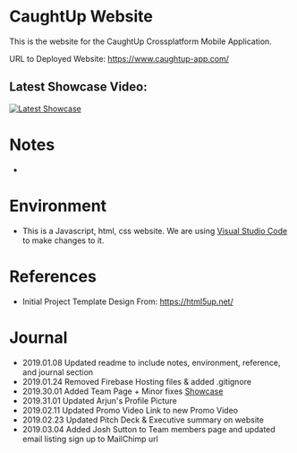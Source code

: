 # CaughtUp Website

This is the website for the CaughtUp Crossplatform Mobile Application. 

URL to Deployed Website: https://www.caughtup-app.com/

## Latest Showcase Video: 
[![Latest Showcase](https://img.youtube.com/vi/LMfPok8pVs0/0.jpg)](https://www.youtube.com/watch?v=LMfPok8pVs0)

# Notes
- 

# Environment
- This is a Javascript, html, css website. We are using [Visual Studio Code](https://code.visualstudio.com/) to make changes to it.

# References
- Initial Project Template Design From: https://html5up.net/

# Journal
- 2019.01.08 Updated readme to include notes, environment, reference, and journal section
- 2019.01.24 Removed Firebase Hosting files & added .gitignore
- 2019.30.01 Added Team Page + Minor fixes [Showcase](https://www.youtube.com/watch?v=LMfPok8pVs0&feature=youtu.be)
- 2019.31.01 Updated Arjun's Profile Picture
- 2019.02.11 Updated Promo Video Link to new Promo Video
- 2019.02.23 Updated Pitch Deck & Executive summary on website
- 2019.03.04 Added Josh Sutton to Team members page and updated email listing sign up to MailChimp url
